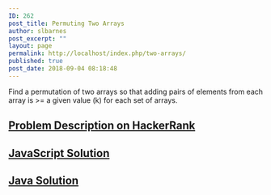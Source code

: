 ```yaml
---
ID: 262
post_title: Permuting Two Arrays
author: slbarnes
post_excerpt: ""
layout: page
permalink: http://localhost/index.php/two-arrays/
published: true
post_date: 2018-09-04 08:18:48
---
```

Find a permutation of two arrays so that adding pairs of elements from each array is >= a given value (k) for each set of arrays. 
## <a href="https://www.hackerrank.com/challenges/two-arrays" target="_blank" rel="noopener">Problem Description on HackerRank</a>

## [JavaScript Solution][1]

## [Java Solution][2]

 [1]: /index.php/two-arrays/two-arrays-javascript
 [2]: /index.php/two-arrays/two-arrays-java